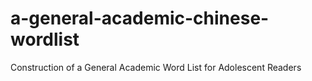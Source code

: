 # a-general-academic-chinese-wordlist
Construction of a General Academic Word List for Adolescent Readers

